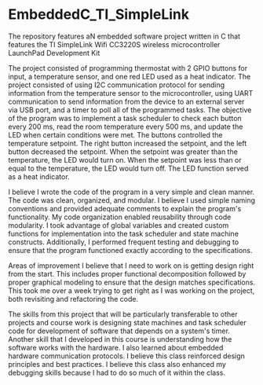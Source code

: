 # EmbeddedC_TI_SimpleLink
The repository features aN embedded software project written in C that features the TI SimpleLink Wifi CC3220S wireless microcontroller LaunchPad Development Kit

The project consisted of programming thermostat with 2 GPIO buttons for input, a temperature sensor, and one red LED used as a heat indicator. The project consisted of using I2C communication protocol for sending information from the temperature sensor to the microcontroller, using UART communication to send information from the device to an external server via USB port, and a timer to poll all of the programmed tasks. The objective of the program was to implement a task scheduler to check each button every 200 ms, read the room temperature every 500 ms, and update the LED when certain conditions were met. The buttons controlled the temperature setpoint. The right button increased the setpoint, and the left button decreased the setpoint. When the setpoint was greater than the temperature, the LED would turn on. When the setpoint was less than or equal to the temperature, the LED would turn off. The LED function served as a heat indicator. 

I believe I wrote the code of the program in a very simple and clean manner. The code was clean, organized, and modular. I believe I used simple naming conventions and provided adequate comments to explain the program's functionality. My code organization enabled reusability through code modularity. I took advantage of global variables and created custom functions for implementation into the task scheduler and state machine constructs. Additionally, I performed frequent testing and debugging to ensure that the program functioned exactly according to the specifications. 

Areas of improvement I believe that I need to work on is getting design right from the start. This includes proper functional decomposition followed by proper graphical modeling to ensure that the design matches specifications. This took me over a week trying to get right as I was working on the project, both revisiting and refactoring the code. 

The skills from this project that will be particularly transferable to other projects and course work is designing state machines and task scheduler code for development of software that depends on a system's timer. Another skill that I developed in this course is understanding how the software works with the hardware. I also learned about embedded hardware communication protocols. I believe this class reinforced design principles and best practices. I believe this class also enhanced my debugging skills because I had to do so much of it within the class. 
